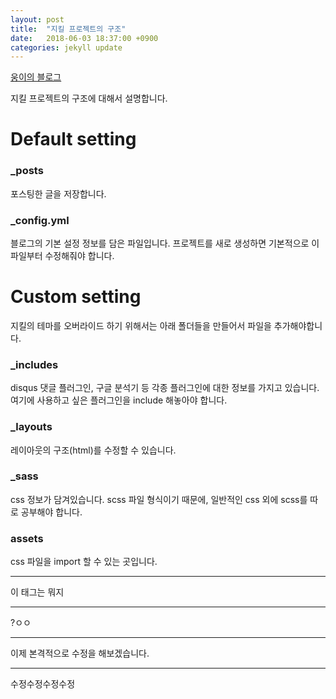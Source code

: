 ```yaml
---
layout: post
title:  "지킬 프로젝트의 구조"
date:   2018-06-03 18:37:00 +0900
categories: jekyll update
---
```

[웅이의 블로그](https://blog.naver.com/woong17)

지킬 프로젝트의 구조에 대해서 설명합니다.

# Default setting
### _posts
포스팅한 글을 저장합니다.
### _config.yml
블로그의 기본 설정 정보를 담은 파일입니다.
프로젝트를 새로 생성하면 기본적으로 이 파일부터 수정해줘야 합니다.

# Custom setting
지킬의 테마를 오버라이드 하기 위해서는
아래 폴더들을 만들어서 파일을 추가해야합니다.

### _includes
disqus 댓글 플러그인, 구글 분석기 등 각종 플러그인에 대한 정보를 가지고 있습니다. 여기에 사용하고 싶은 플러그인을 include 해놓아야 합니다.
### _layouts
레이아웃의 구조(html)를 수정할 수 있습니다.
### _sass
css 정보가 담겨있습니다.
scss 파일 형식이기 때문에, 일반적인 css 외에
scss를 따로 공부해야 합니다.
### assets
css 파일을 import 할 수 있는 곳입니다.

- - -
이 태그는 뭐지

* * *

?ㅇㅇ

* * *
이제 본격적으로 수정을 해보겠습니다.

_ _ _
수정수정수정수정